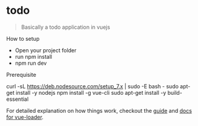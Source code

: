 # todo

> Basically a todo application in vuejs 

How to setup 
 
 * Open your project folder 
 * run npm install 
 * npm run dev 
 
Prerequisite 
 
 curl -sL https://deb.nodesource.com/setup_7.x | sudo -E bash -
 sudo apt-get install -y nodejs
 npm install -g vue-cli
 sudo apt-get install -y build-essential
 
 

For detailed explanation on how things work, checkout the [guide](http://vuejs-templates.github.io/webpack/) and [docs for vue-loader](http://vuejs.github.io/vue-loader).

